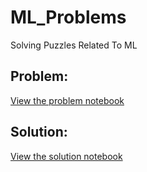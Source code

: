 # ML_Problems
Solving Puzzles Related To ML

## Problem:
[View the problem notebook](./Problem.ipynb)

## Solution:
[View the solution notebook](https://www.kaggle.com/code/ottitsch/saving-memory-in-llms)
